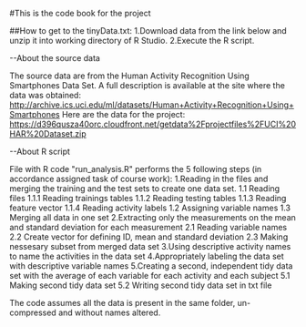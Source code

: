 #This is the code book for the project

##How to get to the tinyData.txt:
1.Download data from the link below and unzip it into working directory of R Studio.
2.Execute the R script.

--About the source data

The source data are from the Human Activity Recognition Using Smartphones Data Set.
A full description is available at the site where the data was obtained: http://archive.ics.uci.edu/ml/datasets/Human+Activity+Recognition+Using+Smartphones Here are the data for the project: https://d396qusza40orc.cloudfront.net/getdata%2Fprojectfiles%2FUCI%20HAR%20Dataset.zip

--About R script

File with R code "run_analysis.R" performs the 5 following steps (in accordance assigned task of course work):
1.Reading in the files and merging the training and the test sets to create one data set.
 1.1 Reading files
 1.1.1 Reading trainings tables
 1.1.2 Reading testing tables
 1.1.3 Reading feature vector
 1.1.4 Reading activity labels
 1.2 Assigning variable names
 1.3 Merging all data in one set
2.Extracting only the measurements on the mean and standard deviation for each measurement
 2.1 Reading variable names
 2.2 Create vector for defining ID, mean and standard deviation
 2.3 Making nessesary subset from merged data set
3.Using descriptive activity names to name the activities in the data set
4.Appropriately labeling the data set with descriptive variable names
5.Creating a second, independent tidy data set with the average of each variable for each activity and each subject
 5.1 Making second tidy data set
 5.2 Writing second tidy data set in txt file

The code assumes all the data is present in the same folder, un-compressed and without names altered.
